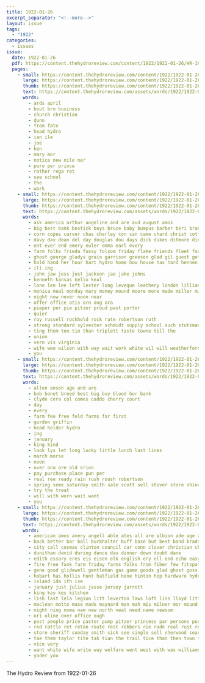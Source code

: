 ```yaml
---
title: 1922-01-26
excerpt_separator: "<!--more-->"
layout: issue
tags:
  - "1922"
categories:
  - issues
issue:
  date: 1922-01-26
  pdf: https://content.thehydroreview.com/content/1922/1922-01-26/HR-1922-01-26.pdf
  pages:
    - small: https://content.thehydroreview.com/content/1922/1922-01-26/small/HR-1922-01-26-01.jpg
      large: https://content.thehydroreview.com/content/1922/1922-01-26/large/HR-1922-01-26-01.jpg
      thumb: https://content.thehydroreview.com/content/1922/1922-01-26/thumbnails/HR-1922-01-26-01.jpg
      text: https://content.thehydroreview.com/assets/words/1922/1922-01-26/HR-1922-01-26-01.txt
      words:
        - ards april
        - bout bro business
        - church christian
        - dunn
        - from fate
        - head hydro
        - ian ile
        - joe
        - ken
        - mary mor
        - notice new nile ner
        - puro per prince
        - rother rega ret
        - see school
        - the
        - work
    - small: https://content.thehydroreview.com/content/1922/1922-01-26/small/HR-1922-01-26-02.jpg
      large: https://content.thehydroreview.com/content/1922/1922-01-26/large/HR-1922-01-26-02.jpg
      thumb: https://content.thehydroreview.com/content/1922/1922-01-26/thumbnails/HR-1922-01-26-02.jpg
      text: https://content.thehydroreview.com/assets/words/1922/1922-01-26/HR-1922-01-26-02.txt
      words:
        - ask america arthur angeline and are aud august amos
        - big best bank bostick boys bruce baby bumpus barber beri bran burley been brown brother but blough
        - corn copes carver chas charley con can came chard christ cotton cope curtis crawford cor call cecil caller collins car carl city
        - davy dav dean del day douglas dou days dick dukes ditmore dings
        - ent ever end emery euler emma earl every
        - farm folks frieda fussy folsom friday flake friends fleet for fam foote frank fine from flakes
        - ghost george gladys grain garrison greeson glad gil guest getting guthrie griffin
        - hold hand her hour hart hydro home how house has hard hennen hom hatch horr hardware
        - ill ing
        - john jaw jess just jackson jae jake johns
        - kenneth kansas kello keal
        - lone len lee left lester long leveque leathery london lillian little last les
        - monica meal monday mary money mound moore more made miller mis much minton mighty mill morning monda
        - night now never noon near
        - offer office otis orn ong ora
        - pieper per pie pitzer proud past porter
        - quier
        - roy russell rockhold rock rate robertson ruth
        - strong standard sylvester schmidt supply school such stutzman stover sell spring shown save sun see seed star sunday scott sick sam side sund suit southern sister son saturday storm sat simmons spain
        - ting them ton tin than triplett taste towne till the
        - union
        - vern vis virginia
        - wife wee wilson with way wait work white wil will weatherford worlds was wyatt week weather
        - you
    - small: https://content.thehydroreview.com/content/1922/1922-01-26/small/HR-1922-01-26-03.jpg
      large: https://content.thehydroreview.com/content/1922/1922-01-26/large/HR-1922-01-26-03.jpg
      thumb: https://content.thehydroreview.com/content/1922/1922-01-26/thumbnails/HR-1922-01-26-03.jpg
      text: https://content.thehydroreview.com/assets/words/1922/1922-01-26/HR-1922-01-26-03.txt
      words:
        - allen anson age and are
        - bob bonet breed best big buy blood bor bank
        - clyde cera col comes caddo cherry court
        - day
        - every
        - farm fee free feld farms for first
        - gordon griffin
        - head holder hydro
        - ing
        - january
        - king kind
        - look lys let long lucky little lunch last lines
        - march morse
        - noon
        - over ona ore old orion
        - pay purchase place pun per
        - real ree ready rain rush roush robertson
        - spring seme saturday smith sale scott sell stover store shine
        - try the treat
        - will with worn wait want
        - you
    - small: https://content.thehydroreview.com/content/1922/1922-01-26/small/HR-1922-01-26-04.jpg
      large: https://content.thehydroreview.com/content/1922/1922-01-26/large/HR-1922-01-26-04.jpg
      thumb: https://content.thehydroreview.com/content/1922/1922-01-26/thumbnails/HR-1922-01-26-04.jpg
      text: https://content.thehydroreview.com/assets/words/1922/1922-01-26/HR-1922-01-26-04.txt
      words:
        - american amos avery angell able ates all are albion ade age ake and
        - back better bar ball burkhalter buff base but best band bradstreet bandy brother blanche braly bill bee been bishop blossom baptist bulls business
        - city call cosmas clinton council car conn clover christian churches citizen cant coe cor che chris came couch cox colony come church cease cove
        - dunithan david during dance dau dinner down doubt dane
        - edith essary eres eis eisen elk english ery ell end echo easy every etna eno
        - fire free funk farm friday farms folks from fiber few fitzpatrick front fron for favor
        - gene good glidewell gentleman gas game goods glad ghost goss guess gan given
        - hobart has hollis hunt hatfield hone hinton hop hardware hydro home her hasty hei hall hen half halls harlin hail had
        - island ida ith ise
        - january just julius jesse jersey jarrett
        - king kay kes kitchen
        - lish last lela legion litt leverton laws loft liss lloyd little low lev
        - maclean motto mase made maynard man mah mis milner mor mound mcelhinney marke miler mass miss mae master meth many
        - night ning noma nam new north neal need name newsom
        - ori oline over office ough
        - post people price pastor pump pitzer princess par persons purchase prom pet perfect present potter place
        - red rattle ret retan route rest robbers rie rade real rust rou rich royal res rear rot
        - store sheriff sunday smith sick see single sell sherwood sears seed she soon sale sing sal suit sea ser sare sali sap styles sup saturday special spring school serie swe
        - tae them taylor tite tak tian the trail tice than then town talk trom tobe ton ted taken
        - vice very
        - want white wife write way welfare went west with was williams will well worth week
        - yoder you
---
```


The Hydro Review from 1922-01-26

<!--more-->

